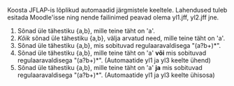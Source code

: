 Koosta JFLAP-is lõplikud automaadid järgmistele keeltele.
Lahendused tuleb esitada Moodle'isse ning nende failinimed peavad olema yl1.jff, yl2.jff jne.

1. Sõnad üle tähestiku {a,b}, mille teine täht on 'a'.
2. _Kõik_ sõnad üle tähestiku {a,b}, välja arvatud need, mille teine täht on 'a'.
3. Sõnad üle tähestiku {a,b}, mis sobituvad regulaaravaldisega "(a?b+)*".
4. Sõnad üle tähestiku {a,b}, mille teine täht on 'a' **või** mis sobituvad regulaaravaldisega "(a?b+)*".
   (Automaatide yl1 ja yl3 keelte ühend)
5. Sõnad üle tähestiku {a,b}, mille teine täht on 'a' **ja** mis sobituvad regulaaravaldisega "(a?b+)*".
   (Automaatide yl1 ja yl3 keelte ühisosa)
